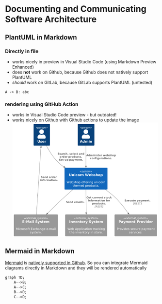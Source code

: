 # Documenting and Communicating Software Architecture

## PlantUML in Markdown

### Directly in file
* works nicely in preview in Visual Studio Code (using Markdown Preview Enhanced)
* does **not** work on Github, because Github does not natively support PlantUML
* *should* work on GitLab, because GitLab supports PlantUML (untested)

```plantuml
A -> B: abc
```

### rendering using GitHub Action
* works in Visual Studio Code preview - but outdated!
* works nicely on Github with Github actions to update the image
![C4 Context](../images/c4-1-context.png)


## Mermaid in Markdown
[Mermaid](https://mermaid.js.org/) is [natively supported in Github](https://github.blog/developer-skills/github/include-diagrams-markdown-files-mermaid/). So you can integrate Mermaid diagrams directly in Markdown and they will be rendered automatically

```mermaid
graph TD;
    A-->B;
    A-->C;
    B-->D;
    C-->D;
```

